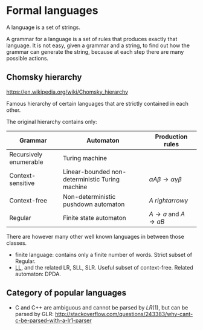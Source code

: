 # Formal languages

A language is a set of strings.

A grammar for a language is a set of rules that produces exactly that language.
It is not easy, given a grammar and a string, to find out how the grammar can generate the string,
because at each step there are many possible actions.

## Chomsky hierarchy

<https://en.wikipedia.org/wiki/Chomsky_hierarchy>

Famous hierarchy of certain languages that are strictly contained in each other.

The original hierarchy contains only:

| Grammar                | Automaton                                       | Production rules                                 |
|------------------------|-------------------------------------------------|--------------------------------------------------|
| Recursively enumerable | Turing machine                                  |                                                  |
| Context-sensitive      | Linear-bounded non-deterministic Turing machine | $\alpha A \beta \rightarrow \alpha \gamma \beta$ |
| Context-free           | Non-deterministic pushdown automaton            | $A \ rightarrow \gamma$                          |
| Regular                | Finite state automaton                          | $A \rightarrow a$ and $A \rightarrow aB$         |

There are however many other well known languages in between those classes.

- finite language: contains only a finite number of words. Strict subset of Regular.
- [LL](https://en.wikipedia.org/wiki/LL_grammar), and the related LR, SLL, SLR. Useful subset of context-free. Related automaton: DPDA.

## Category of popular languages

- C and C++ are ambiguous and cannot be parsed by $LR(1)$, but can be parsed by GLR: <http://stackoverflow.com/questions/243383/why-cant-c-be-parsed-with-a-lr1-parser>
